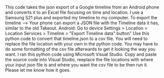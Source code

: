 This code takes the json export of a Google timeline from an Android phone and converts it to an Excel file focusing on time and location. I use a Samsung S21 plus and exported my timeline to my computer. 
To export the timeline --> Your phone can export a JSON file with the Timeline data it has, similar to the old Takeout.
Android: Go to device Settings > Location > Location Services > Timeline > "Export Timeline data" button"
Use this python code to convert that timeline.json to a csv file. You will need to replace the file location with your own in the python code. You may have to do some formatting of the csv file afterwards to get it looking the way you want. 
I ran this python code using Microsoft Visual Studio. Copy and paste the source code into Visual Studio, reeplace the file locations with where your input json file is and where you want the csv file to be then run it.
Please let me know how it goes.
